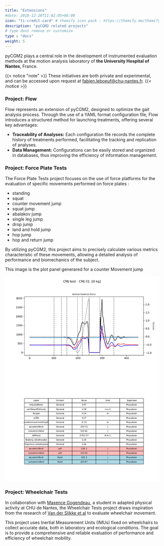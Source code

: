 ```yaml
---
title: "Extensions"
#date: 2018-12-28T11:02:05+06:00
icon: "ti-credit-card" # themify icon pack : https://themify.me/themify-icons
description: "pyCGM2 related projects"
# type dont remove or customize
type : "docs"
weight: 5
---
```


pyCGM2 plays a central role in the development of instrumented evaluation methods at the motion analysis laboratory of **the University Hospital of Nantes**, France.


{{< notice "note" >}}
  These initiatives are both private and experimental, and can be accessed upon request at fabien.leboeuf@chu-nantes.fr.
{{< /notice >}}


### Project: Flow

Flow represents an extension of pyCGM2, designed to optimize the gait analysis process. Through the use of a YAML format configuration file, Flow introduces a structured method for launching treatments, offering several key advantages:

 - **Traceability of Analyses:** Each configuration file records the complete history of treatments performed, facilitating the tracking and replication of analyses.
 - **Data Management:** Configurations can be easily stored and organized in databases, thus improving the efficiency of information management.

### Project: Force Plate Tests

The Force Plate Tests project focuses on the use of force platforms for the evaluation of specific movements performed on force plates :

 * standing
 * squat
 * counter movement jump
 * squat jump
 * abalakov jump
 * single leg jump
 * drop jump
 * land and hold jump
 * hop jump
 * hop and return jump


By utilizing pyCGM2, this project aims to precisely calculate various metrics characteristic of these movements, allowing a detailed analysis of performance and biomechanics of the subject.

This image is the plot panel generared for a counter Movement jump


<center>

![cgm1ms](CMJ-plotExample.png)

</center>

### Project: Wheelchair Tests

In collaboration with [Maxence Gogendeau](https://www.linkedin.com/in/maxence-gogendeau-21080622a/), a student in  adapted physical activity at CHU de Nantes, the Wheelchair Tests project draws inspiration from the research of [Van der Slikke et al](https://www.researchgate.net/profile/Rienk-Van-Der-Slikke) to evaluate wheelchair movement. 

This project uses Inertial Measurement Units (IMUs) fixed on wheelchairs to collect accurate data, both in laboratory and ecological conditions. 
The goal is to provide a comprehensive and reliable evaluation of performance and efficiency of wheelchair mobility.



